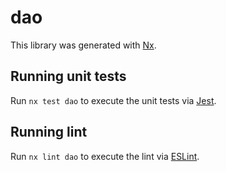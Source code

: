 # dao

This library was generated with [Nx](https://nx.dev).

## Running unit tests

Run `nx test dao` to execute the unit tests via [Jest](https://jestjs.io).

## Running lint

Run `nx lint dao` to execute the lint via [ESLint](https://eslint.org/).
